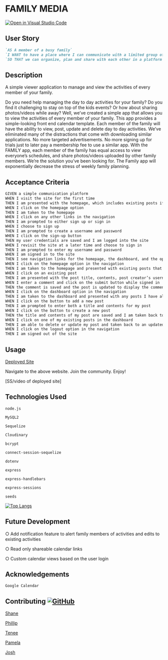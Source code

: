 # FAMILY MEDIA

[![Open in Visual Studio Code](https://open.vscode.dev/badges/open-in-vscode.svg)](https://open.vscode.dev/Naereen/badges)

## User Story
```md
`AS A member of a busy family`
`I WANT to have a place where I can communicate with a limited group of people`
`SO THAT we can organize, plan and share with each other in a platform with limited distractions`
```

## Description
A simple viewer application to manage and view the activities of every member of your family. 

Do you need help managing the day to day activities for your family? Do you find it challenging to stay on top of
the kids events? Or how about sharing photos/videos while away? Well, we’ve created a simple app that allows
you to view the activities of every member of your family. This app provides a simple-looking front end calendar
template. Each member of the family will have the ability to view, post, update and delete day to day activities.
We’ve eliminated many of the distractions that come with downloading similar applications. No more targeted
advertisements. No more signing up for trials just to later pay a membership fee to use a similar app. With the
FAMILY app, each member of the family has equal access to view everyone’s schedules, and share
photos/videos uploaded by other family members. We’re the solution you’ve been looking for. The Family app
will exponentially decrease the stress of weekly family planning.

## Acceptance Criteria
```md
GIVEN a simple communication platform
WHEN I visit the site for the first time
THEN I am presented with the homepage, which includes existing posts if any have been posted; navigation links for the homepage and the dashboard; and the option to log in
WHEN I click on the homepage option
THEN I am taken to the homepage
WHEN I click on any other links in the navigation
THEN I am prompted to either sign up or sign in
WHEN I choose to sign up
THEN I am prompted to create a username and password
WHEN I click on the sign-up button
THEN my user credentials are saved and I am logged into the site
WHEN I revisit the site at a later time and choose to sign in
THEN I am prompted to enter my username and password
WHEN I am signed in to the site
THEN I see navigation links for the homepage, the dashboard, and the option to log out
WHEN I click on the homepage option in the navigation
THEN I am taken to the homepage and presented with existing posts that include the post title and the date created
WHEN I click on an existing post
THEN I am presented with the post title, contents, post creator’s username, and date created for that post and have the option to leave a comment
WHEN I enter a comment and click on the submit button while signed in
THEN the comment is saved and the post is updated to display the comment, the comment creator’s username, and the date created
WHEN I click on the dashboard option in the navigation
THEN I am taken to the dashboard and presented with any posts I have already created and the option to add a new post
WHEN I click on the button to add a new post
THEN I am prompted to enter both a title and contents for my post
WHEN I click on the button to create a new post
THEN the title and contents of my post are saved and I am taken back to an updated dashboard with my new post
WHEN I click on one of my existing posts in the dashboard
THEN I am able to delete or update my post and taken back to an updated dashboard
WHEN I click on the logout option in the navigation
THEN I am signed out of the site
```


## Usage
[Deployed Site](https://family-media-uncc.herokuapp.com/)

Navigate to the above website. Join the community. Enjoy!

[SS/video of deployed site]


## Technologies Used
`node.js`

`MySQL2`

`Sequelize`

`Cloudinary`

`bcrypt`

`connect-session-sequelize`

`dotenv`

`express`

`express-handlebars`

`express-sessions`

`seeds`

[![Top Langs](https://github-readme-stats.vercel.app/api/top-langs/?username=spurgason&theme=midnight-purple)](https://github.com/anuraghazra/github-readme-stats)



## Future Development
○ Add notification feature to alert family members of activities and edits to existing activities

○ Read only shareable calendar links

○ Custom calendar views based on the user login

## Acknowledgements
`Google Calendar`


## Contributing [![GitHub](https://badgen.net/badge/icon/github?icon=github&label)](https://github.com)
[Shane](https://github.com/spurgason)

[Phillip](https://github.com/cltmedicman)

[Tenee](https://github.com/trswork)

[Pamela](https://github.com/pamelac21)

[Josh](https://github.com/mcswajl)
